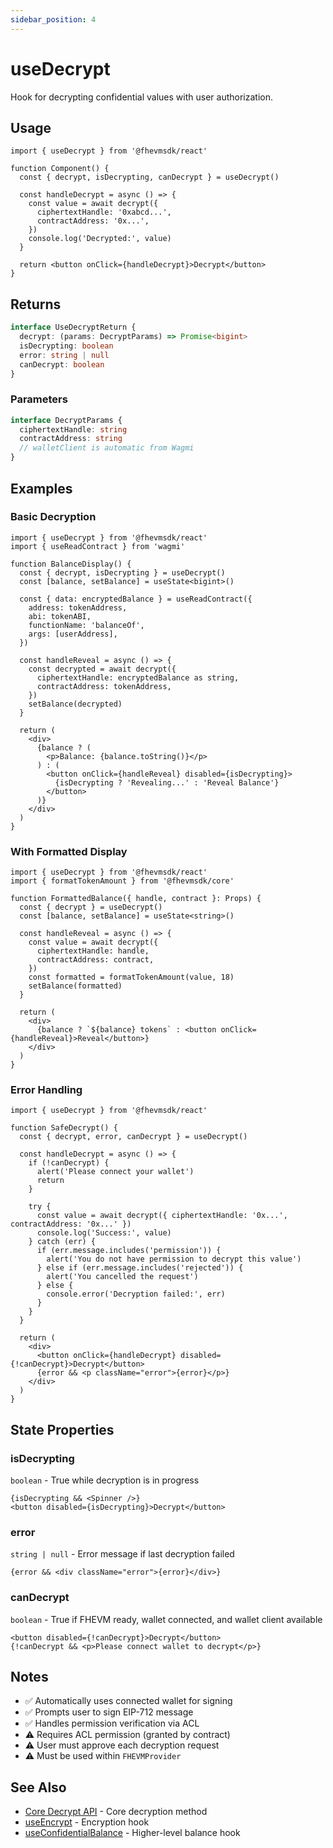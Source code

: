 ```yaml
---
sidebar_position: 4
---
```


# useDecrypt

Hook for decrypting confidential values with user authorization.

## Usage

```tsx
import { useDecrypt } from '@fhevmsdk/react'

function Component() {
  const { decrypt, isDecrypting, canDecrypt } = useDecrypt()

  const handleDecrypt = async () => {
    const value = await decrypt({
      ciphertextHandle: '0xabcd...',
      contractAddress: '0x...',
    })
    console.log('Decrypted:', value)
  }

  return <button onClick={handleDecrypt}>Decrypt</button>
}
```

## Returns

```typescript
interface UseDecryptReturn {
  decrypt: (params: DecryptParams) => Promise<bigint>
  isDecrypting: boolean
  error: string | null
  canDecrypt: boolean
}
```

### Parameters

```typescript
interface DecryptParams {
  ciphertextHandle: string
  contractAddress: string
  // walletClient is automatic from Wagmi
}
```

## Examples

### Basic Decryption

```tsx
import { useDecrypt } from '@fhevmsdk/react'
import { useReadContract } from 'wagmi'

function BalanceDisplay() {
  const { decrypt, isDecrypting } = useDecrypt()
  const [balance, setBalance] = useState<bigint>()

  const { data: encryptedBalance } = useReadContract({
    address: tokenAddress,
    abi: tokenABI,
    functionName: 'balanceOf',
    args: [userAddress],
  })

  const handleReveal = async () => {
    const decrypted = await decrypt({
      ciphertextHandle: encryptedBalance as string,
      contractAddress: tokenAddress,
    })
    setBalance(decrypted)
  }

  return (
    <div>
      {balance ? (
        <p>Balance: {balance.toString()}</p>
      ) : (
        <button onClick={handleReveal} disabled={isDecrypting}>
          {isDecrypting ? 'Revealing...' : 'Reveal Balance'}
        </button>
      )}
    </div>
  )
}
```

### With Formatted Display

```tsx
import { useDecrypt } from '@fhevmsdk/react'
import { formatTokenAmount } from '@fhevmsdk/core'

function FormattedBalance({ handle, contract }: Props) {
  const { decrypt } = useDecrypt()
  const [balance, setBalance] = useState<string>()

  const handleReveal = async () => {
    const value = await decrypt({
      ciphertextHandle: handle,
      contractAddress: contract,
    })
    const formatted = formatTokenAmount(value, 18)
    setBalance(formatted)
  }

  return (
    <div>
      {balance ? `${balance} tokens` : <button onClick={handleReveal}>Reveal</button>}
    </div>
  )
}
```

### Error Handling

```tsx
import { useDecrypt } from '@fhevmsdk/react'

function SafeDecrypt() {
  const { decrypt, error, canDecrypt } = useDecrypt()

  const handleDecrypt = async () => {
    if (!canDecrypt) {
      alert('Please connect your wallet')
      return
    }

    try {
      const value = await decrypt({ ciphertextHandle: '0x...', contractAddress: '0x...' })
      console.log('Success:', value)
    } catch (err) {
      if (err.message.includes('permission')) {
        alert('You do not have permission to decrypt this value')
      } else if (err.message.includes('rejected')) {
        alert('You cancelled the request')
      } else {
        console.error('Decryption failed:', err)
      }
    }
  }

  return (
    <div>
      <button onClick={handleDecrypt} disabled={!canDecrypt}>Decrypt</button>
      {error && <p className="error">{error}</p>}
    </div>
  )
}
```

## State Properties

### isDecrypting

`boolean` - True while decryption is in progress

```tsx
{isDecrypting && <Spinner />}
<button disabled={isDecrypting}>Decrypt</button>
```

### error

`string | null` - Error message if last decryption failed

```tsx
{error && <div className="error">{error}</div>}
```

### canDecrypt

`boolean` - True if FHEVM ready, wallet connected, and wallet client available

```tsx
<button disabled={!canDecrypt}>Decrypt</button>
{!canDecrypt && <p>Please connect wallet to decrypt</p>}
```

## Notes

- ✅ Automatically uses connected wallet for signing
- ✅ Prompts user to sign EIP-712 message
- ✅ Handles permission verification via ACL
- ⚠️ Requires ACL permission (granted by contract)
- ⚠️ User must approve each decryption request
- ⚠️ Must be used within `FHEVMProvider`

## See Also

- [Core Decrypt API](../core/decrypt) - Core decryption method
- [useEncrypt](./use-encrypt) - Encryption hook
- [useConfidentialBalance](./use-confidential-balance) - Higher-level balance hook
